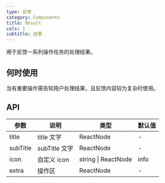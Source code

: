 ```yaml
---
type: 反馈
category: Components
title: Result
cols: 1
subtitle: 结果
---
```


用于反馈一系列操作任务的处理结果。

## 何时使用

当有重要操作需告知用户处理结果，且反馈内容较为复杂时使用。

## API

| 参数 | 说明 | 类型 | 默认值 |
| --- | --- | --- | --- |
| title | title 文字 | ReactNode | - |
| subTitle | subTitle 文字 | ReactNode | - |
| icon | 自定义  icon  | string \| ReactNode | info |
| extra | 操作区 | ReactNode | - |
